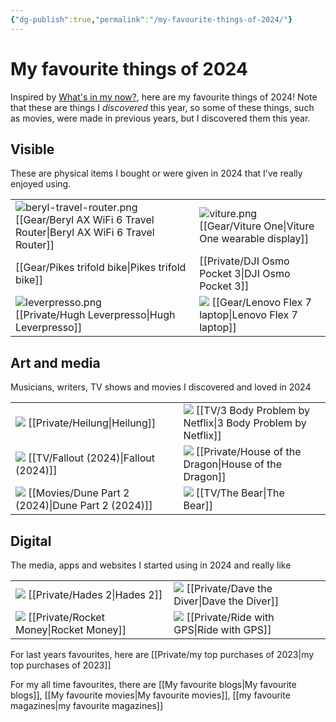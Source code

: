 ```yaml
---
{"dg-publish":true,"permalink":"/my-favourite-things-of-2024/"}
---
```


# My favourite things of 2024

Inspired by [What's in my now?](https://whatsinmynow.substack.com/), here are my favourite things of 2024! Note that these are things I *discovered* this year, so some of these things, such as movies, were made in previous years, but I discovered them this year.

## Visible

These are physical items I bought or were given in 2024 that I've really enjoyed using. 


|                                                                |                                                                                                                                           |
| -------------------------------------------------------------- | ----------------------------------------------------------------------------------------------------------------------------------------- |
| ![beryl-travel-router.png](/img/user/beryl-travel-router.png) [[Gear/Beryl AX WiFi 6 Travel Router\|Beryl AX WiFi 6 Travel Router]] | ![viture.png](/img/user/viture.png) [[Gear/Viture One\|Viture One wearable display]]                                                                               |
| [[Gear/Pikes trifold bike\|Pikes trifold bike]]                                         | [[Private/DJI Osmo Pocket 3\|DJI Osmo Pocket 3]]                                                                                                                     |
| ![leverpresso.png](/img/user/leverpresso.png)<br> [[Private/Hugh Leverpresso\|Hugh Leverpresso]]                  | ![](https://psrefstuff.lenovo.com/syspool/Sys/Image/Lenovo/Lenovo_Flex_7_14IRU8/Lenovo_Flex_7_14IRU8_CT1_01.png) [[Gear/Lenovo Flex 7 laptop\|Lenovo Flex 7 laptop]] |




## Art and media

Musicians, writers, TV shows and movies I discovered and loved in 2024

|                                                                                                             |                                                                                                                        |     |
| ----------------------------------------------------------------------------------------------------------- | ---------------------------------------------------------------------------------------------------------------------- | --- |
| ![](https://sundero-gallery.com/wp-content/uploads/2020/02/Heilung-17082019-46-1024x683.jpg) [[Private/Heilung\|Heilung]]    | ![](https://artworks.thetvdb.com/banners/v4/series/411959/backgrounds/65f5db2f01670.jpg) [[TV/3 Body Problem by Netflix\|3 Body Problem by Netflix]] |     |
| ![](https://artworks.thetvdb.com/banners/v4/series/416744/backgrounds/65f89b081cca7.jpg) [[TV/Fallout (2024)\|Fallout (2024)]] | ![](https://artworks.thetvdb.com/banners/v4/series/371572/backgrounds/664f365f080c5.jpg) [[Private/House of the Dragon\|House of the Dragon]]       |     |
| ![](https://image.tmdb.org/t/p/original/aqMeHlGYd3OafJVrSqSrhX5Nb2C.jpg) [[Movies/Dune Part 2 (2024)\|Dune Part 2 (2024)]]             | ![](https://artworks.thetvdb.com/banners/v4/series/403294/backgrounds/63445d674cc94.jpg) [[TV/The Bear\|The Bear]]                  |     |


## Digital

The media, apps and websites I started using in 2024 and really like


|                                                                                                                                                               |                                                                                                                                      |
| ------------------------------------------------------------------------------------------------------------------------------------------------------------- | ------------------------------------------------------------------------------------------------------------------------------------ |
| ![](https://images.ctfassets.net/5owu3y35gz1g/28gMtYpCnTPfHNgGlDI1Ab/bd2d077b524763f8ae9d3d961464fe93/H2_Wallpaper_Melinoe_4k_01.png?w=1920&q=80) [[Private/Hades 2\|Hades 2]] | ![](https://gaming-cdn.com/images/products/14242/616x353/dave-the-diver-pc-mac-game-steam-cover.jpg?v=1712064366) [[Private/Dave the Diver\|Dave the Diver]] |
| ![](https://sm.pcmag.com/t/pcmag_uk/review/r/rocket-mon/rocket-money_xvge.1920.jpg) [[Private/Rocket Money\|Rocket Money]]                                                          | ![](https://ridewithgps.com/images/revised_layout/logo.png) [[Private/Ride with GPS\|Ride with GPS]]                                                        |


For last years favourites, here are [[Private/my top purchases  of 2023\|my top purchases  of 2023]] 

For my all time favourites, there are [[My favourite blogs\|My favourite blogs]], [[My favourite movies\|My favourite movies]], [[my favourite magazines\|my favourite magazines]]
